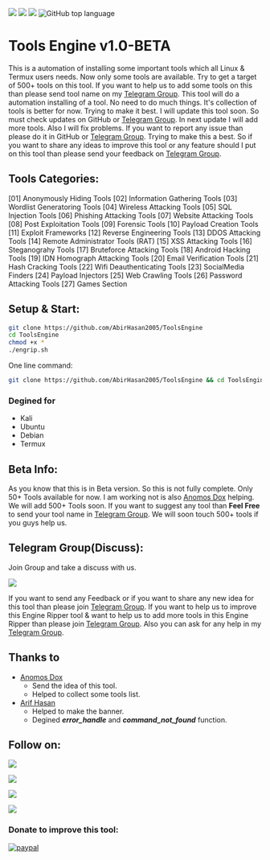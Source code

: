 <a href="https://github.com/AbirHasan2005/ToolsEngine"><img src="https://img.shields.io/github/repo-size/AbirHasan2005/ToolsEngine?label=Repo%20Size"></a>   <a href="https://github.com/AbirHasan2005?tab=following"><img src="https://img.shields.io/github/followers/AbirHasan2005?style=social"></a>   <a href="https://github.com/AbirHasan2005/ToolsEngine/network/members"><img src="https://img.shields.io/github/forks/AbirHasan2005/ToolsEngine?style=social"></a>   ![GitHub top language](https://img.shields.io/github/languages/top/AbirHasan2005/ToolsEngine)

# Tools Engine v1.0-BETA

This is a automation of installing some important tools which all Linux & Termux users needs. Now only some tools are available. Try to get a target of 500+ tools on this tool. If you want to help us to add some tools on this than please send tool name on my [Telegram Group](http://t.me/linux_repo). This tool will do a automation installing of a tool. No need to do much things. It's collection of tools is better for now. Trying to make it best. I will update this tool soon. So must check updates on GitHub or [Telegram Group](http://t.me/linux_repo). In next update I will add more tools. Also I will fix problems. If you want to report any issue than please do it in GitHub or [Telegram Group](http://t.me/linux_repo). Trying to make this a best. So if you want to share any ideas to improve this tool or any feature should I put on this tool than please send your feedback on [Telegram Group](http://t.me/linux_repo).


## Tools Categories:
[01] Anonymously Hiding Tools
[02] Information Gathering Tools
[03] Wordlist Generatoring Tools
[04] Wireless Attacking Tools
[05] SQL Injection Tools
[06] Phishing Attacking Tools
[07] Website Attacking Tools
[08] Post Exploitation Tools
[09] Forensic Tools
[10] Payload Creation Tools
[11] Exploit Frameworks
[12] Reverse Engineering Tools
[13] DDOS Attacking Tools
[14] Remote Administrator Tools (RAT)
[15] XSS Attacking Tools
[16] Steganograhy Tools
[17] Bruteforce Attacking Tools
[18] Android Hacking Tools
[19] IDN Homograph Attacking Tools
[20] Email Verification Tools
[21] Hash Cracking Tools
[22] Wifi Deauthenticating Tools
[23] SocialMedia Finders
[24] Payload Injectors
[25] Web Crawling Tools
[26] Password Attacking Tools
[27] Games Section


## Setup & Start:
```bash
git clone https://github.com/AbirHasan2005/ToolsEngine
cd ToolsEngine
chmod +x *
./engrip.sh
```

One line command:
```bash
git clone https://github.com/AbirHasan2005/ToolsEngine && cd ToolsEngine && chmod +x * && ./engrip.sh
```


### Degined for
- Kali
- Ubuntu
- Debian
- Termux


## Beta Info:
As you know that this is in Beta version. So this is not fully complete. Only 50+ Tools available for now. I am working not is also [Anomos Dox](https://github.com/palahsu) helping. We will add 500+ Tools soon. If you want to suggest any tool than **Feel Free** to send your tool name in [Telegram Group](http://t.me/linux_repo). We will soon touch 500+ tools if you guys help us.


## Telegram Group(Discuss):
Join Group and take a discuss with us.

<a href="https://t.me/linux_repo"><img src="https://img.shields.io/badge/Telegram-Join%20Telegram%20Group-blue.svg?logo=telegram"></a>

If you want to send any Feedback or if you want to share any new idea for this tool than please join [Telegram Group](http://t.me/linux_repo). If you want to help us to improve this Engine Ripper tool & want to help us to add more tools in this Engine Ripper than please join [Telegram Group](http://t.me/linux_repo). Also you can ask for any help in my [Telegram Group](http://t.me/linux_repo).


## Thanks to
- [Anomos Dox](https://github.com/palahsu)
	- Send the idea of this tool.
	- Helped to collect some tools list.
- [Arif Hasan](http://t.me/bash_lover)
	- Helped to make the banner.
	- Degined ***error_handle*** and ***command_not_found*** function.


## Follow on:
<p align="left">
<a href="https://github.com/AbirHasan2005"><img src="https://img.shields.io/badge/GitHub-Follow%20on%20GitHub-inactive.svg?logo=github"></a>
</p>
<p align="left">
<a href="https://twitter.com/AbirHasan2005"><img src="https://img.shields.io/badge/Twitter-Follow%20on%20Twitter-informational.svg?logo=twitter"></a>
</p>
<p align="left">
<a href="https://facebook.com/AbirHasan2005"><img src="https://img.shields.io/badge/Facebook-Follow%20on%20Facebook-blue.svg?logo=facebook"></a>
</p>
<p align="left">
<a href="https://instagram.com/AbirHasan2005"><img src="https://img.shields.io/badge/Instagram-Follow%20on%20Instagram-important.svg?logo=instagram"></a>
</p>


### Donate to improve this tool:
[![paypal](https://www.paypalobjects.com/en_US/i/btn/btn_donateCC_LG.gif)](https://paypal.me/AbirHasan2005)
